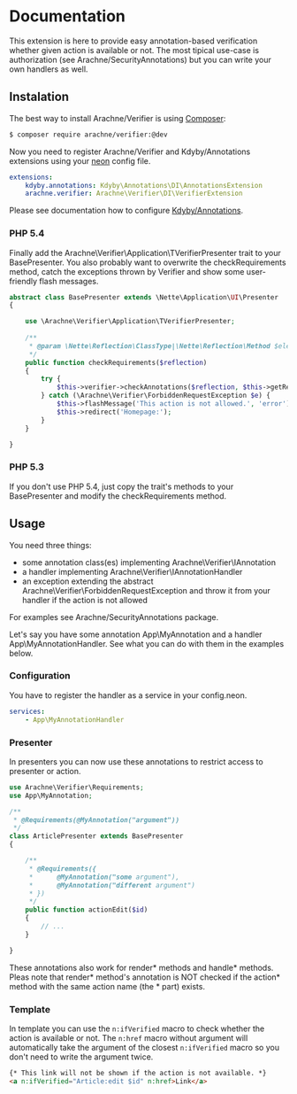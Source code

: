 Documentation
=============

This extension is here to provide easy annotation-based verification whether given action is available or not. The most tipical use-case is authorization (see Arachne/SecurityAnnotations) but you can write your own handlers as well.


Instalation
-----------

The best way to install Arachne/Verifier is using [Composer](http://getcomposer.org/):

```sh
$ composer require arachne/verifier:@dev
```

Now you need to register Arachne/Verifier and Kdyby/Annotations extensions using your [neon](http://ne-on.org/) config file.

```yml
extensions:
	kdyby.annotations: Kdyby\Annotations\DI\AnnotationsExtension
	arachne.verifier: Arachne\Verifier\DI\VerifierExtension
```

Please see documentation how to configure [Kdyby/Annotations](https://github.com/Kdyby/Annotations/blob/master/docs/en/index.md).

### PHP 5.4

Finally add the Arachne\Verifier\Application\TVerifierPresenter trait to your BasePresenter. You also probably want to overwrite the checkRequirements method, catch the exceptions thrown by Verifier and show some user-friendly flash messages.

```php
abstract class BasePresenter extends \Nette\Application\UI\Presenter
{

	use \Arachne\Verifier\Application\TVerifierPresenter;
	
	/**
	 * @param \Nette\Reflection\ClassType|\Nette\Reflection\Method $element
	 */
	public function checkRequirements($reflection)
	{
		try {
			$this->verifier->checkAnnotations($reflection, $this->getRequest());
		} catch (\Arachne\Verifier\ForbiddenRequestException $e) {
			$this->flashMessage('This action is not allowed.', 'error');
			$this->redirect('Homepage:');
		}
	}

}
```

### PHP 5.3

If you don't use PHP 5.4, just copy the trait's methods to your BasePresenter and modify the checkRequirements method.


Usage
-----

You need three things:
- some annotation class(es) implementing Arachne\Verifier\IAnnotation
- a handler implementing Arachne\Verifier\IAnnotationHandler
- an exception extending the abstract Arachne\Verifier\ForbiddenRequestException and throw it from your handler if the action is not allowed

For examples see Arachne/SecurityAnnotations package.

Let's say you have some annotation App\MyAnnotation and a handler App\MyAnnotationHandler. See what you can do with them in the examples below.

### Configuration

You have to register the handler as a service in your config.neon.

```yml
services:
	- App\MyAnnotationHandler
```

### Presenter

In presenters you can now use these annotations to restrict access to presenter or action.

```php
use Arachne\Verifier\Requirements;
use App\MyAnnotation;

/**
 * @Requirements(@MyAnnotation("argument"))
 */
class ArticlePresenter extends BasePresenter
{

	/**
	 * @Requirements({
	 * 		@MyAnnotation("some argument"),
	 * 		@MyAnnotation("different argument")	 
	 * })
	 */
	public function actionEdit($id)
	{
		// ...
	}

}
```

These annotations also work for render* methods and handle* methods. Pleas note that render* method's annotation is NOT checked if the action* method with the same action name (the * part) exists.

### Template

In template you can use the `n:ifVerified` macro to check whether the action is available or not. The `n:href` macro without argument will automatically take the argument of the closest `n:ifVerified` macro so you don't need to write the argument twice.

```html
{* This link will not be shown if the action is not available. *} 
<a n:ifVerified="Article:edit $id" n:href>Link</a>
```
